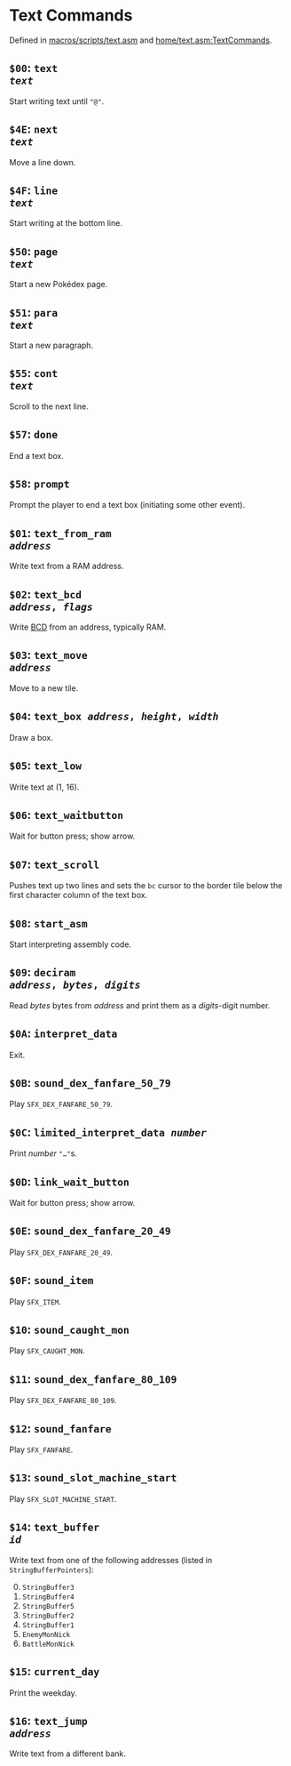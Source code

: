 # Text Commands

Defined in [macros/scripts/text.asm](/macros/scripts/text.asm) and [home/text.asm:TextCommands](/home/text.asm).


## `$00`: <code>text <i>text</i></code>

Start writing text until `"@"`.


## `$4E`: <code>next <i>text</i></code>

Move a line down.


## `$4F`: <code>line <i>text</i></code>

Start writing at the bottom line.


## `$50`: <code>page <i>text</i></code>

Start a new Pokédex page.


## `$51`: <code>para <i>text</i></code>

Start a new paragraph.


## `$55`: <code>cont <i>text</i></code>

Scroll to the next line.


## `$57`: `done`

End a text box.


## `$58`: `prompt`

Prompt the player to end a text box (initiating some other event).


## `$01`: <code>text_from_ram <i>address</i></code>

Write text from a RAM address.


## `$02`: <code>text_bcd <i>address</i>, <i>flags</i></code>

Write [BCD][bcd] from an address, typically RAM.

[bcd]: https://en.wikipedia.org/wiki/Binary-coded_decimal


## `$03`: <code>text_move <i>address</i></code>

Move to a new tile.


## `$04`: <code>text_box <i>address</i>, <i>height</i>, <i>width</i></code>

Draw a box.


## `$05`: `text_low`

Write text at (1, 16).


## `$06`: `text_waitbutton`

Wait for button press; show arrow.


## `$07`: `text_scroll`

Pushes text up two lines and sets the `bc` cursor to the border tile below the
first character column of the text box.


## `$08`: `start_asm`

Start interpreting assembly code.


## `$09`: <code>deciram <i>address</i>, <i>bytes</i>, <i>digits</i></code>

Read *bytes* bytes from *address* and print them as a *digits*-digit number.


## `$0A`: `interpret_data`

Exit.


## `$0B`: `sound_dex_fanfare_50_79`

Play `SFX_DEX_FANFARE_50_79`.


## `$0C`: <code>limited_interpret_data <i>number</i></code>

Print *number* `"…"`s.


## `$0D`: `link_wait_button`

Wait for button press; show arrow.


## `$0E`: `sound_dex_fanfare_20_49`

Play `SFX_DEX_FANFARE_20_49`.


## `$0F`: `sound_item`

Play `SFX_ITEM`.


## `$10`: `sound_caught_mon`

Play `SFX_CAUGHT_MON`.


## `$11`: `sound_dex_fanfare_80_109`

Play `SFX_DEX_FANFARE_80_109`.


## `$12`: `sound_fanfare`

Play `SFX_FANFARE`.


## `$13`: `sound_slot_machine_start`

Play `SFX_SLOT_MACHINE_START`.


## `$14`: <code>text_buffer <i>id</i></code>

Write text from one of the following addresses (listed in `StringBufferPointers`):

0. `StringBuffer3`
1. `StringBuffer4`
2. `StringBuffer5`
3. `StringBuffer2`
4. `StringBuffer1`
5. `EnemyMonNick`
6. `BattleMonNick`


## `$15`: `current_day`

Print the weekday.


## `$16`: <code>text_jump <i>address</i></code>

Write text from a different bank.
